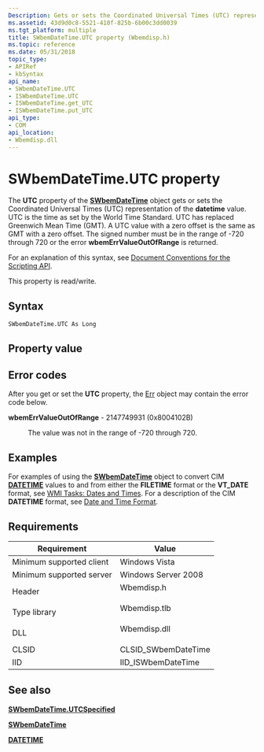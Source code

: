 ```yaml
---
Description: Gets or sets the Coordinated Universal Times (UTC) representation of the datetime value.
ms.assetid: 43d9d0c8-5521-410f-825b-6b00c3dd0039
ms.tgt_platform: multiple
title: SWbemDateTime.UTC property (Wbemdisp.h)
ms.topic: reference
ms.date: 05/31/2018
topic_type: 
- APIRef
- kbSyntax
api_name: 
- SWbemDateTime.UTC
- ISWbemDateTime.UTC
- ISWbemDateTime.get_UTC
- ISWbemDateTime.put_UTC
api_type: 
- COM
api_location: 
- Wbemdisp.dll
---
```


# SWbemDateTime.UTC property

The **UTC** property of the [**SWbemDateTime**](swbemdatetime.md) object gets or sets the Coordinated Universal Times (UTC) representation of the **datetime** value. UTC is the time as set by the World Time Standard. UTC has replaced Greenwich Mean Time (GMT). A UTC value with a zero offset is the same as GMT with a zero offset. The signed number must be in the range of -720 through 720 or the error **wbemErrValueOutOfRange** is returned.

For an explanation of this syntax, see [Document Conventions for the Scripting API](document-conventions-for-the-scripting-api.md).

This property is read/write.

## Syntax


```VB
SWbemDateTime.UTC As Long
```



## Property value

## Error codes

After you get or set the **UTC** property, the [Err](/previous-versions//sbf5ze0e(v=vs.85)) object may contain the error code below.

<dl> <dt>

**wbemErrValueOutOfRange** - 2147749931 (0x8004102B)
</dt> <dd>

The value was not in the range of -720 through 720.

</dd> </dl>

## Examples

For examples of using the [**SWbemDateTime**](swbemdatetime.md) object to convert CIM [**DATETIME**](datetime.md) values to and from either the **FILETIME** format or the **VT\_DATE** format, see [WMI Tasks: Dates and Times](wmi-tasks--dates-and-times.md). For a description of the CIM **DATETIME** format, see [Date and Time Format](date-and-time-format.md).

## Requirements



| Requirement | Value |
|-------------------------------------|-----------------------------------------------------------------------------------------|
| Minimum supported client<br/> | Windows Vista<br/>                                                                |
| Minimum supported server<br/> | Windows Server 2008<br/>                                                          |
| Header<br/>                   | <dl> <dt>Wbemdisp.h</dt> </dl>   |
| Type library<br/>             | <dl> <dt>Wbemdisp.tlb</dt> </dl> |
| DLL<br/>                      | <dl> <dt>Wbemdisp.dll</dt> </dl> |
| CLSID<br/>                    | CLSID\_SWbemDateTime<br/>                                                         |
| IID<br/>                      | IID\_ISWbemDateTime<br/>                                                          |



## See also

<dl> <dt>

[**SWbemDateTime.UTCSpecified**](swbemdatetime-utcspecified.md)
</dt> <dt>

[**SWbemDateTime**](swbemdatetime.md)
</dt> <dt>

[**DATETIME**](datetime.md)
</dt> </dl>

 

